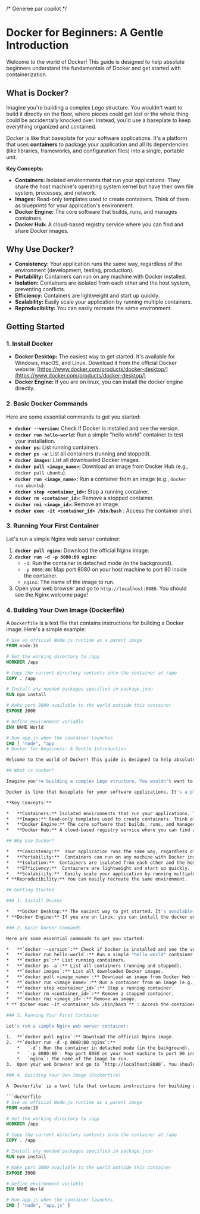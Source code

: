 
/* Generee par copilot */



# Docker for Beginners: A Gentle Introduction

Welcome to the world of Docker! This guide is designed to help absolute beginners understand the fundamentals of Docker and get started with containerization.

## What is Docker?

Imagine you're building a complex Lego structure. You wouldn't want to build it directly on the floor, where pieces could get lost or the whole thing could be accidentally knocked over. Instead, you'd use a baseplate to keep everything organized and contained.

Docker is like that baseplate for your software applications. It's a platform that uses **containers** to package your application and all its dependencies (like libraries, frameworks, and configuration files) into a single, portable unit.

**Key Concepts:**

*   **Containers:** Isolated environments that run your applications. They share the host machine's operating system kernel but have their own file system, processes, and network.
*   **Images:** Read-only templates used to create containers. Think of them as blueprints for your application's environment.
*   **Docker Engine:** The core software that builds, runs, and manages containers.
*   **Docker Hub:** A cloud-based registry service where you can find and share Docker images.

## Why Use Docker?

*   **Consistency:**  Your application runs the same way, regardless of the environment (development, testing, production).
*   **Portability:**  Containers can run on any machine with Docker installed.
*   **Isolation:**  Containers are isolated from each other and the host system, preventing conflicts.
*   **Efficiency:**  Containers are lightweight and start up quickly.
*   **Scalability:**  Easily scale your application by running multiple containers.
* **Reproducibility:** You can easily recreate the same environment.

## Getting Started

### 1. Install Docker

*   **Docker Desktop:** The easiest way to get started. It's available for Windows, macOS, and Linux. Download it from the official Docker website: [https://www.docker.com/products/docker-desktop/](https://www.docker.com/products/docker-desktop/)
* **Docker Engine:** If you are on linux, you can install the docker engine directly.

### 2. Basic Docker Commands

Here are some essential commands to get you started:

*   **`docker --version`:** Check if Docker is installed and see the version.
*   **`docker run hello-world`:** Run a simple "hello world" container to test your installation.
*   **`docker ps`:** List running containers.
*   **`docker ps -a`:** List all containers (running and stopped).
*   **`docker images`:** List all downloaded Docker images.
*   **`docker pull <image_name>`:** Download an image from Docker Hub (e.g., `docker pull ubuntu`).
*   **`docker run <image_name>`:** Run a container from an image (e.g., `docker run ubuntu`).
*   **`docker stop <container_id>`:** Stop a running container.
*   **`docker rm <container_id>`:** Remove a stopped container.
*   **`docker rmi <image_id>`:** Remove an image.
* **`docker exec -it <container_id> /bin/bash`** : Access the container shell.

### 3. Running Your First Container

Let's run a simple Nginx web server container:

1.  **`docker pull nginx`:** Download the official Nginx image.
2.  **`docker run -d -p 8080:80 nginx`:**
    *   `-d`: Run the container in detached mode (in the background).
    *   `-p 8080:80`: Map port 8080 on your host machine to port 80 inside the container.
    *   `nginx`: The name of the image to run.
3.  Open your web browser and go to `http://localhost:8080`. You should see the Nginx welcome page!

### 4. Building Your Own Image (Dockerfile)

A `Dockerfile` is a text file that contains instructions for building a Docker image. Here's a simple example:

```dockerfile
# Use an official Node.js runtime as a parent image
FROM node:16

# Set the working directory to /app
WORKDIR /app

# Copy the current directory contents into the container at /app
COPY . /app

# Install any needed packages specified in package.json
RUN npm install

# Make port 3000 available to the world outside this container
EXPOSE 3000

# Define environment variable
ENV NAME World

# Run app.js when the container launches
CMD [ "node", "app
# Docker for Beginners: A Gentle Introduction

Welcome to the world of Docker! This guide is designed to help absolute beginners understand the fundamentals of Docker and get started with containerization.

## What is Docker?

Imagine you're building a complex Lego structure. You wouldn't want to build it directly on the floor, where pieces could get lost or the whole thing could be accidentally knocked over. Instead, you'd use a baseplate to keep everything organized and contained.

Docker is like that baseplate for your software applications. It's a platform that uses **containers** to package your application and all its dependencies (like libraries, frameworks, and configuration files) into a single, portable unit.

**Key Concepts:**

*   **Containers:** Isolated environments that run your applications. They share the host machine's operating system kernel but have their own file system, processes, and network.
*   **Images:** Read-only templates used to create containers. Think of them as blueprints for your application's environment.
*   **Docker Engine:** The core software that builds, runs, and manages containers.
*   **Docker Hub:** A cloud-based registry service where you can find and share Docker images.

## Why Use Docker?

*   **Consistency:**  Your application runs the same way, regardless of the environment (development, testing, production).
*   **Portability:**  Containers can run on any machine with Docker installed.
*   **Isolation:**  Containers are isolated from each other and the host system, preventing conflicts.
*   **Efficiency:**  Containers are lightweight and start up quickly.
*   **Scalability:**  Easily scale your application by running multiple containers.
* **Reproducibility:** You can easily recreate the same environment.

## Getting Started

### 1. Install Docker

*   **Docker Desktop:** The easiest way to get started. It's available for Windows, macOS, and Linux. Download it from the official Docker website: [https://www.docker.com/products/docker-desktop/](https://www.docker.com/products/docker-desktop/)
* **Docker Engine:** If you are on linux, you can install the docker engine directly.

### 2. Basic Docker Commands

Here are some essential commands to get you started:

*   **`docker --version`:** Check if Docker is installed and see the version.
*   **`docker run hello-world`:** Run a simple "hello world" container to test your installation.
*   **`docker ps`:** List running containers.
*   **`docker ps -a`:** List all containers (running and stopped).
*   **`docker images`:** List all downloaded Docker images.
*   **`docker pull <image_name>`:** Download an image from Docker Hub (e.g., `docker pull ubuntu`).
*   **`docker run <image_name>`:** Run a container from an image (e.g., `docker run ubuntu`).
*   **`docker stop <container_id>`:** Stop a running container.
*   **`docker rm <container_id>`:** Remove a stopped container.
*   **`docker rmi <image_id>`:** Remove an image.
* **`docker exec -it <container_id> /bin/bash`** : Access the container shell.

### 3. Running Your First Container

Let's run a simple Nginx web server container:

1.  **`docker pull nginx`:** Download the official Nginx image.
2.  **`docker run -d -p 8080:80 nginx`:**
    *   `-d`: Run the container in detached mode (in the background).
    *   `-p 8080:80`: Map port 8080 on your host machine to port 80 inside the container.
    *   `nginx`: The name of the image to run.
3.  Open your web browser and go to `http://localhost:8080`. You should see the Nginx welcome page!

### 4. Building Your Own Image (Dockerfile)

A `Dockerfile` is a text file that contains instructions for building a Docker image. Here's a simple example:

```dockerfile
# Use an official Node.js runtime as a parent image
FROM node:16

# Set the working directory to /app
WORKDIR /app

# Copy the current directory contents into the container at /app
COPY . /app

# Install any needed packages specified in package.json
RUN npm install

# Make port 3000 available to the world outside this container
EXPOSE 3000

# Define environment variable
ENV NAME World

# Run app.js when the container launches
CMD [ "node", "app.js" ]
